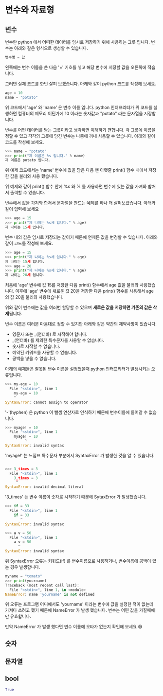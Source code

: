 # 변수와 자료형

## 변수

변수란 python 에서 어떠한 데이터를 임시로 저장하기 위해 사용하는 그릇 입니다. 변수는 아래와 같은 형식으로 생성할 수 있습니다.

```python
변수명 = 값
```

왼쪽에는 변수 이름을 쓴 다음 '=' 기호를 넣고 해당 변수에 저장할 값을 오른쪽에 적습니다.

그러면 실제 코드를 한번 살펴 보겠습니다. 아래와 같이 python 코드를 작성해 보세요.

```python
age = 10
name = "potato"
```

위 코드에서 'age' 와 'name' 은 변수 이름 입니다. python 인터프리터가 위 코드를 실행하면 컴퓨터의 메모리 어딘가에 10 이라는 숫자값과 "potato" 라는 문자열을 저장합니다.

변수를 어떤 데이터를 담는 그릇이라고 생각하면 이해하기 편합니다. 각 그릇에 이름을 정할 수 있고 각각의 그릇에 담긴 변수는 나중에 꺼내 사용할 수 있습니다. 아래와 같이 코드를 작성해 보세요.

```python
>>> name = "potato"
>>> print("제 이름은 %s 입니다." % name)
제 이름은 potato 입니다.
```

위 예제 코드에서는 'name' 변수에 값을 담은 다음 맨 아랫줄 print() 함수 내에서 저장한 값을 불러와 사용 했습니다.

위 예제와 같이 print() 함수 안에 %s 와 % 를 사용하면 변수에 있는 값을 가져와 합쳐서 출력할 수 있습니다.

변수에서 값을 가져와 합쳐서 문자열을 만드는 예제를 하나 더 살펴보겠습니다. 아래와 같이 입력해 보세요

```python
>>> age = 15
>>> print("제 나이는 %s세 입니다." % age)
제 나이는 15세 입니다.
```

변수 내의 값은 임시로 저장되는 값이기 때문에 언제든 값을 변경할 수 있습니다. 아래와 같이 코드를 작성해 보세요.

```python
>>> age = 15
>>> print("제 나이는 %s세 입니다." % age)
제 나이는 15세 입니다.
>>> age = 20
>>> print("제 나이는 %s세 입니다." % age)
제 나이는 20세 입니다.
```

처음에 'age' 변수에 값 15를 저장한 다음 print() 함수에서 age 값을 불러와 사용했습니다. 이후에 'age' 변수에 새로운 값 20을 저장한 다음 print() 함수를 사용해서 age 의 값 20을 불러와 사용했습니다.

위와 같이 변수에는 값을 여러번 할당할 수 있으며 **새로운 값을 저장하면 기존의 값은 삭제**됩니다.

변수 이름은 여러분 마음대로 정할 수 있지만 아래와 같은 약간의 제약사항이 있습니다.

- 영문자 또는 \_(언더바) 로 시작해야 합니다.
- \_(언더바) 를 제외한 특수문자를 사용할 수 없습니다.
- 숫자로 시작할 수 없습니다.
- 예약된 키워드를 사용할 수 없습니다.
- 공백을 넣을 수 없습니다.

아래의 예제들은 잘못된 변수 이름을 설정했을때 python 인터프리터가 발생시키는 오류입니다.

```python
>>> my-age = 10
  File "<stdin>", line 1
    my-age = 10
    ^
SyntaxError: cannot assign to operator
```

'-'(hyphen) 은 python 이 뺄셈 연산자로 인식하기 때문에 변수이름에 들어갈 수 없습니다.

```python
>>> myage! = 10
  File "<stdin>", line 1
    myage! = 10
         ^
SyntaxError: invalid syntax
```

'myage!' 는 느낌표 특수문자 부분에서 SyntaxError 가 발생한 것을 알 수 있습니다.

```python

>>> 3_times = 3
  File "<stdin>", line 1
    3_times = 3
     ^
SyntaxError: invalid decimal literal
```

'3_times' 는 변수 이름이 숫자로 시작하기 때문에 SytaxError 가 발생했습니다.

```python
>>> if = 33
  File "<stdin>", line 1
    if = 33
       ^
SyntaxError: invalid syntax

>>> a v = 50
  File "<stdin>", line 1
    a v = 50
      ^
SyntaxError: invalid syntax
```

위 SyntaxError 오류는 키워드(if) 를 변수이름으로 사용하거나, 변수이름에 공백이 있는 경우 발생합니다.

```python
myname = "tomato"
>>> print(yourname)
Traceback (most recent call last):
  File "<stdin>", line 1, in <module>
NameError: name 'yourname' is not defined
```

위 오류는 프로그램 어디에서도 'yourname' 이라는 변수에 값을 설정한 적이 없는데 가져다 쓰려고 했기 때문에 NameError 가 발생 했습니다. 변수는 어떤 값을 가질때에만 유효합니다.

만약 NameError 가 발생 했다면 변수 이름에 오타가 없는지 확인해 보세요 😅

## 숫자

## 문자열

## bool

```python
True
```
